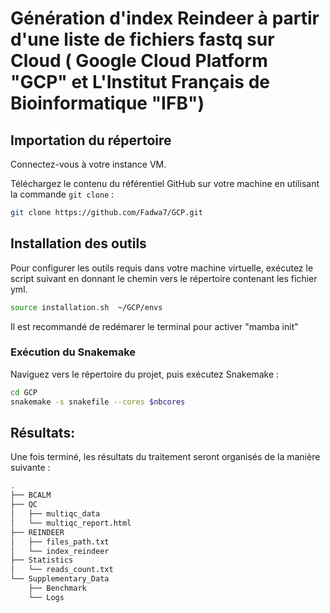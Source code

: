 # Génération d'index Reindeer à partir d'une liste de fichiers fastq sur Cloud ( Google Cloud Platform "GCP" et L'Institut Français de Bioinformatique "IFB")


## Importation du répertoire

Connectez-vous à votre instance VM.

Téléchargez le contenu du référentiel GitHub sur votre machine en utilisant la commande `git clone` :

```bash
git clone https://github.com/Fadwa7/GCP.git
```

## Installation des outils

Pour configurer les outils requis dans votre machine virtuelle, exécutez le script suivant en donnant le chemin vers le répertoire contenant les fichier yml.

```bash
source installation.sh  ~/GCP/envs
```
Il est recommandé de redémarer le terminal pour activer "mamba init" 


### Exécution du Snakemake 
Naviguez vers le répertoire du projet, puis exécutez Snakemake :
```bash
cd GCP
snakemake -s snakefile --cores $nbcores 
```
## Résultats:
Une fois terminé, les résultats du traitement seront organisés de la manière suivante : 

```bash
.
├── BCALM
├── QC
│   ├── multiqc_data
│   └── multiqc_report.html
├── REINDEER
│   ├── files_path.txt
│   └── index_reindeer
├── Statistics
│   └── reads_count.txt
└── Supplementary_Data
    ├── Benchmark
    └── Logs
```
